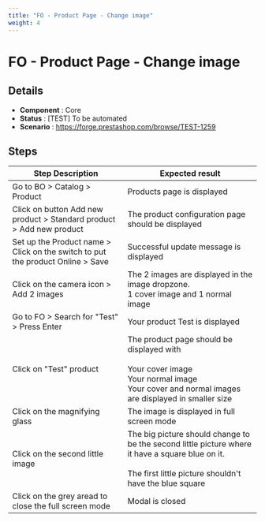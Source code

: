 ```yaml
---
title: "FO - Product Page - Change image"
weight: 4
---
```


# FO - Product Page - Change image
## Details
* **Component** : Core
* **Status** : [TEST] To be automated
* **Scenario** : https://forge.prestashop.com/browse/TEST-1259

## Steps
| Step Description | Expected result |
| ----- | ----- |
| Go to BO > Catalog > Product | Products page is displayed |
| Click on button Add new product > Standard product > Add new product | The product configuration page should be displayed |
| Set up the Product name > Click on the switch to put the product Online > Save | Successful update message is displayed |
| Click on the camera icon > Add 2 images | The 2 images are displayed in the image dropzone.<br>1 cover image and 1 normal image |
| Go to FO > Search for "Test" > Press Enter | Your product Test is displayed |
| Click on "Test" product | The product page should be displayed with<br><br>Your cover image<br>Your normal image<br>Your cover and normal images are displayed in smaller size |
| Click on the magnifying glass | The image is displayed in full screen mode |
| Click on the second little image | The big picture should change to be the second little picture where it have a square blue on it. <br><br>The first little picture shouldn't have the blue square |
| Click on the grey aread to close the full screen mode | Modal is closed |
